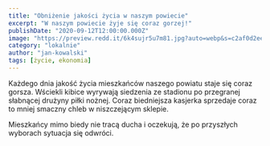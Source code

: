 ```yaml
---
title: "Obniżenie jakości życia w naszym powiecie"
excerpt: "W naszym powiecie żyje się coraz gorzej!"
publishDate: "2020-09-12T12:00:00.000Z"
image: "https://preview.redd.it/6k4sujr5u7m81.jpg?auto=webp&s=c2af0d2ee9f8dfa3cc3af90d24927f3f4bfdb16a"
category: "lokalnie"
author: "jan-kowalski"
tags: [życie, ekonomia]
---
```

Każdego dnia jakość życia mieszkańców naszego powiatu staje się coraz gorsza. Wściekli kibice wyrywają siedzenia ze stadionu po przegranej słabnącej drużyny piłki nożnej. Coraz biedniejsza kasjerka sprzedaje coraz to mniej smaczny chleb w niszczejącym sklepie.

Mieszkańcy mimo biedy nie tracą ducha i oczekują, że po przyszłych wyborach sytuacja się odwróci.
